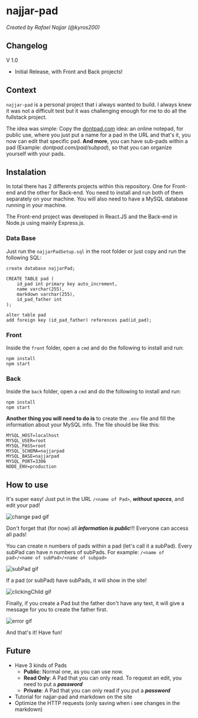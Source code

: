 # najjar-pad

*Created by Rafael Najjar (@kyros200)*

## Changelog

V 1.0
* Initial Release, with Front and Back projects!

## Context
`najjar-pad` is a personal project that i always wanted to build. I always knew it was not a difficult test but it was challenging enough for me to do all the fullstack project.

The idea was simple: Copy the [dontpad.com](http://dontpad.com/) idea: an online notepad, for public use, where you just put a name for a pad in the URL and that's it, you now can edit that specific pad. **And more**, you can have sub-pads within a pad (Example: *dontpad.com/pad/subpad*), so that you can organize yourself with your pads.


## Instalation
In total there has 2 differents projects within this repository. One for Front-end and the other for Back-end. You need to install and run both of them separately on your machine. You will also need to have a MySQL database running in your machine.

The Front-end project was developed in React.JS and the Back-end in Node.js using mainly Express.js.

### Data Base
Just run the `najjarPadSetup.sql` in the root folder or just copy and run the following SQL:
```
create database najjarPad;

CREATE TABLE pad (
    id_pad int primary key auto_increment,
    name varchar(255),
    markdown varchar(255),
    id_pad_father int
);

alter table pad
add foreign key (id_pad_father) references pad(id_pad);
```


### Front
Inside the `front` folder, open a `cmd` and do the following to install and run:
```
npm install
npm start
```


### Back
Inside the `back` folder, open a `cmd` and do the following to install and run:
```
npm install
npm start
```
**Another thing you will need to do is** to create the `.env` file and fill the information about your MySQL info. The file should be like this:
```
MYSQL_HOST=localhost
MYSQL_USER=root
MYSQL_PASS=root
MYSQL_SCHEMA=najjarpad
MYSQL_BASE=najjarpad
MYSQL_PORT=3306
NODE_ENV=production
```

## How to use
It's super easy! Just put in the URL `/<name of Pad>`, ***without spaces***, and edit your pad!

![change pad gif](https://i.gyazo.com/75edc53b436ad289084dc2fb8d0f7915.gif)

Don't forget that (for now) all ***information is public***!!! Everyone can access all pads!

You can create n numbers of pads within a pad (let's call it a subPad). Every subPad can have n numbers of subPads. For example: `/<name of pad>/<name of subPad>/<name of subpad>`

![subPad gif](https://i.gyazo.com/76755626f3747cd4f6ff083549c7fe09.gif)

If a pad (or subPad) have subPads, it will show in the site!

![clickingChild gif](https://i.gyazo.com/e03a1640abc47cfb6bb906a5578dbbe5.gif)

Finally, if you create a Pad but the father don't have any text, it will give a message for you to create the father first.

![error gif](https://i.gyazo.com/8dcc667e2cfd93d72c026e5e3836f0e4.gif)

And that's it! Have fun!


## Future
* Have 3 kinds of Pads
  * **Public**: Normal one, as you can use now.
  * **Read Only**: A Pad that you can only read. To request an edit, you need to put a ***password***
  * **Private**: A Pad that you can only read if you put a ***password***
* Tutorial for najjar-pad and markdown on the site
* Optimize the HTTP requests (only saving when i see changes in the markdown)